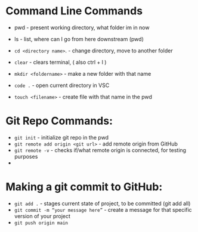 # Command Line Commands
- pwd - present working directory, what folder im in now

- ls - list, where can I go from here downstream (pwd)
- ```cd <directory name>```. - change directory, move to another folder
- ```clear``` - clears terminal, ( also ctrl + l )
- ```mkdir <foldername>``` - make a new folder with that name
- ```code .``` - open current directory in VSC
- ```touch <filename>``` - create file with that name in the pwd



# Git Repo Commands:
- ```git init``` - initialize git repo in the pwd
- ```git remote add origin <git url>``` - add remote origin from GitHub
- ```git remote -v```  -  checks if/what remote origin is connected, for testing purposes 
- 

# Making a git commit to GitHub:
- ```git add .```      - stages current state of project, to be committed (git add all)
- ```git commit -m “your message here”``` - create a message for that specific version of your project
- ```git push origin main```

